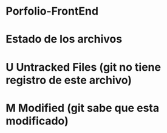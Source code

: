 # Porfolio-FrontEnd
# Estado de los archivos
# U Untracked Files (git no tiene registro de este archivo)
# M Modified (git sabe que esta modificado)